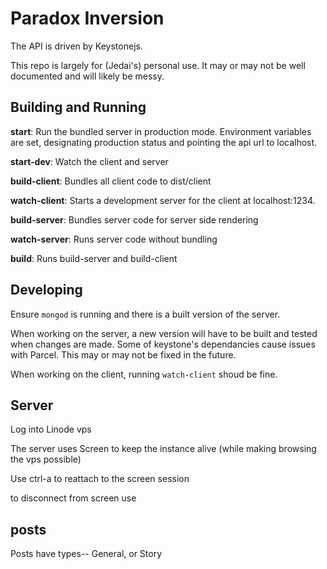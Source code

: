 # Paradox Inversion

The API is driven by Keystonejs.

This repo is largely for (Jedai's) personal use. It may or may not be well documented and will likely be messy.

## Building and Running

**start**: Run the bundled server in production mode. Environment variables are set, designating production status and pointing the api url to localhost.

**start-dev**: Watch the client and server

**build-client**: Bundles all client code to dist/client

**watch-client**: Starts a development server for the client at localhost:1234.

**build-server**: Bundles server code for server side rendering

**watch-server**: Runs server code without bundling

**build**: Runs build-server and build-client

## Developing

Ensure `mongod` is running and there is a built version of the server.

When working on the server, a new version will have to be built and tested when changes are made. Some of keystone's dependancies cause issues with Parcel. This may or may not be fixed in the future.

When working on the client, running `watch-client` shoud be fine.

## Server

Log into Linode vps

The server uses Screen to keep the instance alive (while making browsing the vps possible)

Use ctrl-a to reattach to the screen session

to disconnect from screen use

## posts

Posts have types-- General, or Story

